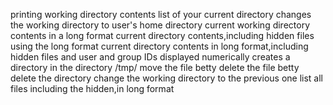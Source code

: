printing working directory
contents list of your current directory
changes the working directory to user's home directory
current working directory contents in a long format
current directory contents,including hidden files using the long format
current directory contents in long format,including hidden files and user and group IDs displayed numerically
creates a directory in the directory /tmp/
move the file betty
delete the file betty
delete the directory
change the working directory to the previous one
list all files including the hidden,in long format
